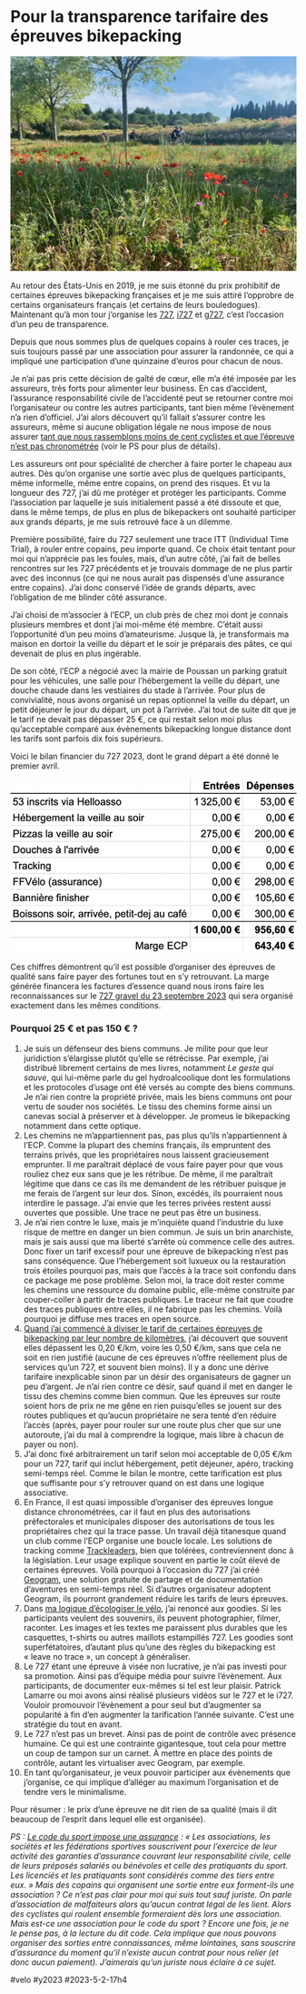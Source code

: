# Pour la transparence tarifaire des épreuves bikepacking

![Le printemps](_i/IMG_1839.webp)

Au retour des États-Unis en 2019, je me suis étonné du prix prohibitif de certaines épreuves bikepacking françaises et je me suis attiré l’opprobre de certains organisateurs français (et certains de leurs bouledogues). Maintenant qu’à mon tour j’organise les [727](https://727bikepacking.fr/727/), [i727](https://727bikepacking.fr/i727/) et [g727](https://727bikepacking.fr/g727/), c’est l’occasion d’un peu de transparence.

Depuis que nous sommes plus de quelques copains à rouler ces traces, je suis toujours passé par une association pour assurer la randonnée, ce qui a impliqué une participation d’une quinzaine d’euros pour chacun de nous.

Je n’ai pas pris cette décision de gaîté de cœur, elle m’a été imposée par les assureurs, très forts pour alimenter leur business. En cas d’accident, l’assurance responsabilité civile de l’accidenté peut se retourner contre moi l’organisateur ou contre les autres participants, tant bien même l’évènement n’a rien d’officiel. J’ai alors découvert qu’il fallait s’assurer contre les assureurs, même si aucune obligation légale ne nous impose de nous assurer [tant que nous rassemblons moins de cent cyclistes et que l’épreuve n’est pas chronométrée](https://www.service-public.fr/particuliers/vosdroits/F34667) (voir le PS pour plus de détails).

Les assureurs ont pour spécialité de chercher à faire porter le chapeau aux autres. Dès qu’on organise une sortie avec plus de quelques participants, même informelle, même entre copains, on prend des risques. Et vu la longueur des 727, j’ai dû me protéger et protéger les participants. Comme l’association par laquelle je suis initialement passé a été dissoute et que, dans le même temps, de plus en plus de bikepackers ont souhaité participer aux grands départs, je me suis retrouvé face à un dilemme.

Première possibilité, faire du 727 seulement une trace ITT (Individual Time Trial), à rouler entre copains, peu importe quand. Ce choix était tentant pour moi qui n’apprécie pas les foules, mais, d’un autre côté, j’ai fait de belles rencontres sur les 727 précédents et je trouvais dommage de ne plus partir avec des inconnus (ce qui ne nous aurait pas dispensés d’une assurance entre copains). J’ai donc conservé l’idée de grands départs, avec l’obligation de me blinder côté assurance.

J’ai choisi de m’associer à l’ECP, un club près de chez moi dont je connais plusieurs membres et dont j’ai moi-même été membre. C’était aussi l’opportunité d’un peu moins d’amateurisme. Jusque là, je transformais ma maison en dortoir la veille du départ et le soir je préparais des pâtes, ce qui devenait de plus en plus ingérable.

De son côté, l’ECP a négocié avec la mairie de Poussan un parking gratuit pour les véhicules, une salle pour l’hébergement la veille du départ, une douche chaude dans les vestiaires du stade à l’arrivée. Pour plus de convivialité, nous avons organisé un repas optionnel la veille du départ, un petit déjeuner le jour du départ, un pot à l’arrivée. J’ai tout de suite dit que je le tarif ne devait pas dépasser 25 €, ce qui restait selon moi plus qu’acceptable comparé aux évènements bikepacking longue distance dont les tarifs sont parfois dix fois supérieurs.

Voici le bilan financier du 727 2023, dont le grand départ a été donné le premier avril.

![](_i/bilan727.png)

Ces chiffres démontrent qu’il est possible d’organiser des épreuves de qualité sans faire payer des fortunes tout en s’y retrouvant. La marge générée financera les factures d’essence quand nous irons faire les reconnaissances sur le [727 gravel du 23 septembre 2023](../../../../page/g727gd.md) qui sera organisé exactement dans les mêmes conditions.

### Pourquoi 25 € et pas 150 € ?

1. Je suis un défenseur des biens communs. Je milite pour que leur juridiction s’élargisse plutôt qu’elle se rétrécisse. Par exemple, j’ai distribué librement certains de mes livres, notamment *Le geste qui sauve*, qui lui-même parle du gel hydroalcoolique dont les formulations et les protocoles d’usage ont été versés au compte des biens communs. Je n’ai rien contre la propriété privée, mais les biens communs ont pour vertu de souder nos sociétés. Le tissu des chemins forme ainsi un canevas social à préserver et à développer. Je promeus le bikepacking notamment dans cette optique.
2. Les chemins ne m’appartiennent pas, pas plus qu’ils n’appartiennent à l’ECP. Comme la plupart des chemins français, ils empruntent des terrains privés, que les propriétaires nous laissent gracieusement emprunter. Il me paraîtrait déplacé de vous faire payer pour que vous rouliez chez eux sans que je les rétribue. De même, il me paraîtrait légitime que dans ce cas ils me demandent de les rétribuer puisque je me ferais de l’argent sur leur dos. Sinon, excédés, ils pourraient nous interdire le passage. J’ai envie que les terres privées restent aussi ouvertes que possible. Une trace ne peut pas être un business.
3. Je n’ai rien contre le luxe, mais je m’inquiète quand l’industrie du luxe risque de mettre en danger un bien commun. Je suis un brin anarchiste, mais je sais aussi que ma liberté s’arrête où commence celle des autres. Donc fixer un tarif excessif pour une épreuve de bikepacking n’est pas sans conséquence. Que l’hébergement soit luxueux ou la restauration trois étoiles pourquoi pas, mais que l’accès à la trace soit confondu dans ce package me pose problème. Selon moi, la trace doit rester comme les chemins une ressource du domaine public, elle-même construite par couper-coller à partir de traces publiques. Le traceur ne fait que coudre des traces publiques entre elles, il ne fabrique pas les chemins. Voilà pourquoi je diffuse mes traces en open source.
4. [Quand j’ai commencé à diviser le tarif de certaines épreuves de bikepacking par leur nombre de kilomètres](https://docs.google.com/spreadsheets/d/15cU_06sQ4FQgMAwRjh1GdQgUMGgoMQZG4yObreG2QS0/edit?usp=sharing), j’ai découvert que souvent elles dépassent les 0,20 €/km, voire les 0,50 €/km, sans que cela ne soit en rien justifié (aucune de ces épreuves n’offre réellement plus de services qu’un 727, et souvent bien moins). Il y a donc une dérive tarifaire inexplicable sinon par un désir des organisateurs de gagner un peu d’argent. Je n’ai rien contre ce désir, sauf quand il met en danger le tissu des chemins comme bien commun. Que les épreuves sur route soient hors de prix ne me gêne en rien puisqu’elles se jouent sur des routes publiques et qu’aucun propriétaire ne sera tenté d’en réduire l’accès (après, payer pour rouler sur une route plus cher que sur une autoroute, j’ai du mal à comprendre la logique, mais libre à chacun de payer ou non).
5. J’ai donc fixé arbitrairement un tarif selon moi acceptable de 0,05 €/km pour un 727, tarif qui inclut hébergement, petit déjeuner, apéro, tracking semi-temps réel. Comme le bilan le montre, cette tarification est plus que suffisante pour s’y retrouver quand on est dans une logique associative.
6. En France, il est quasi impossible d’organiser des épreuves longue distance chronométrées, car il faut en plus des autorisations préfectorales et municipales disposer des autorisations de tous les propriétaires chez qui la trace passe. Un travail déjà titanesque quand un club comme l’ECP organise une boucle locale. Les solutions de tracking comme [Trackleaders](http://trackleaders.com/), bien que tolérées, contreviennent donc à la législation. Leur usage explique souvent en partie le coût élevé de certaines épreuves. Voilà pourquoi à l’occasion du 727 j’ai créé [Geogram](https://geogram.tcrouzet.com/), une solution gratuite de partage et de documentation d’aventures en semi-temps réel. Si d’autres organisateur adoptent Geogram, ils pourront grandement réduire les tarifs de leurs épreuves.
7. Dans [ma logique d’écologiser le vélo](../../2022/11/ecologiser-le-velo.md), j’ai renoncé aux goodies. Si les participants veulent des souvenirs, ils peuvent photographier, filmer, raconter. Les images et les textes me paraissent plus durables que les casquettes, t-shirts ou autres maillots estampillés 727. Les goodies sont superfétatoires, d’autant plus qu’une des règles du bikepacking est « leave no trace », un concept à généraliser.
8. Le 727 étant une épreuve à visée non lucrative, je n’ai pas investi pour sa promotion. Ainsi pas d’équipe média pour suivre l’évènement. Aux participants, de documenter eux-mêmes si tel est leur plaisir. Patrick Lamarre ou moi avons ainsi réalisé plusieurs vidéos sur le 727 et le i727. Vouloir promouvoir l’évènement a pour seul but d’augmenter sa popularité à fin d’en augmenter la tarification l’année suivante. C’est une stratégie du tout en avant.
9. Le 727 n’est pas un brevet. Ainsi pas de point de contrôle avec présence humaine. Ce qui est une contrainte gigantesque, tout cela pour mettre un coup de tampon sur un carnet. À mettre en place des points de contrôle, autant les virtualiser avec Geogram, par exemple.
10. En tant qu’organisateur, je veux pouvoir participer aux évènements que j’organise, ce qui implique d’alléger au maximum l’organisation et de tendre vers le minimalisme.

Pour résumer : le prix d’une épreuve ne dit rien de sa qualité (mais il dit beaucoup de l’esprit dans lequel elle est organisée).

*PS : [Le code du sport impose une assurance](https://www.legifrance.gouv.fr/codes/section_lc/LEGITEXT000006071318/LEGISCTA000006151574/#LEGISCTA000006151574) : « Les associations, les sociétés et les fédérations sportives souscrivent pour l’exercice de leur activité des garanties d’assurance couvrant leur responsabilité civile, celle de leurs préposés salariés ou bénévoles et celle des pratiquants du sport. Les licenciés et les pratiquants sont considérés comme des tiers entre eux. » Mais des copains qui organisent une sortie entre eux forment-ils une association ? Ce n’est pas clair pour moi qui suis tout sauf juriste. On parle d’association de malfaiteurs alors qu’aucun contrat légal de les lient. Alors des cyclistes qui roulent ensemble formeraient dès lors une association. Mais est-ce une association pour le code du sport ? Encore une fois, je ne le pense pas, à la lecture du dit code. Cela implique que nous pouvons organiser des sorties entre connaissances, même lointaines, sans souscrire d’assurance du moment qu’il n’existe aucun contrat pour nous relier (et donc aucun paiement). J’aimerais qu’un juriste nous éclaire à ce sujet.*

#velo #y2023 #2023-5-2-17h4
